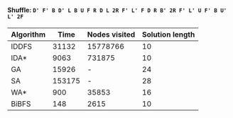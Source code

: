 #### Shuffle: `D' F' B D' L B U F R D L 2R F' L' F D R B' 2R F' L' U F' B U' L' 2F`
| Algorithm | Time | Nodes visited | Solution length |
| ----- | ----- | ----- | ----- |
| IDDFS | 31132 | 15778766 | 10 |
| IDA* | 9063 | 731875 | 10 |
| GA | 15926 | - | 24 |
| SA | 153175 | - | 28 |
| WA* | 900 | 35853 | 16 |
| BiBFS | 148 | 2615 | 10 |